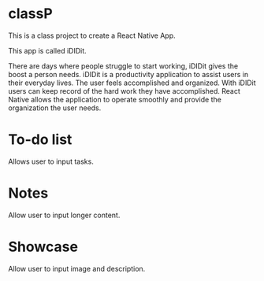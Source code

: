 # classP
This is a class project to create a React Native App. 

This app is called iDIDit. 

There are days where people struggle to start working, iDIDit gives the boost a person needs. 
iDIDit is a productivity application to assist users in their everyday lives. The user feels accomplished and 
organized. With iDIDit users can keep record of the hard work they have accomplished. React Native 
allows the application to operate smoothly and provide the organization the user needs. 

# To-do list 
Allows user to input tasks. 

# Notes
Allow user to input longer content. 

# Showcase
Allow user to input image and description. 

